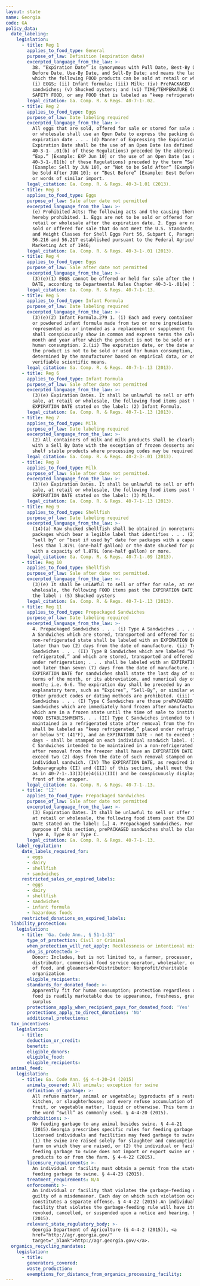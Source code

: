 ```yaml
---
layout: state
name: Georgia
code: GA
policy_data:
  date_labeling:
    legislation:
      - title: Reg 1
        applies_to_food_type: General
        purpose_of_law: Definition (expiration date)
        excerpted_language_from_the_law: >-
          38. “Expiration Date” is synonymous with Pull Date, Best-By Date, Best
          Before Date, Use-By Date, and Sell-By Date; and means the last date on
          which the following FOOD products can be sold at retail or wholesale:
          (i) EGGS; (ii) Infant formula; (iii) Milk; (iv) PrePACKAGED
          sandwiches; (v) Shucked oysters; and (vi) TIME/TEMPERATURE CONTROL FOR
          SAFETY FOOD, or any FOOD that is labeled as “keep refrigerated.”
        legal_citation: Ga. Comp. R. & Regs. 40-7-1-.02.
      - title: Reg 2
        applies_to_food_type: Eggs
        purpose_of_law: Date labeling required
        excerpted_language_from_the_law: >-
          All eggs that are sold, offered for sale or stored for sale at retail
          or wholesale shall use an Open Date to express the packing date or the
          expiration date . . . (d) Manner of Expressing the Expiration Date: An
          Expiration Date shall be the use of an Open Date (as defined in
          40-3-1- .01(b) of these Regulations) preceded by the abbreviation
          “Exp.” [Example: EXP Jun 10] or the use of an Open Date (as defined in
          40-3-1-.01(b) of these Regulations) preceded by the term “Sell By”
          [Example: Sell by JUN 10], or “Not to be Sold After” [Example: Not to
          be Sold After JUN 10]; or “Best Before” [Example: Best Before JUN 10]
          or words of similar import.
        legal_citation: Ga. Comp. R. & Regs. 40-3-1.01 (2013).
      - title: Reg 3
        applies_to_food_type: Eggs
        purpose_of_law: Sale after date not permitted
        excerpted_language_from_the_law: >-
          (e) Prohibited Acts: The following acts and the causing thereof are
          hereby prohibited. 1. Eggs are not to be sold or offered for sale at
          retail or wholesale after the expiration date. 2. Eggs are not to be
          sold or offered for sale that do not meet the U.S. Standards, Grades,
          and Weight Classes for Shell Eggs Part 56, Subpart C, Paragraphs
          56.216 and 56.217 established pursuant to the Federal Agricultural
          Marketing Act of 1946;
        legal_citation: Ga. Comp. R. & Regs. 40-3-1-.01 (2013).
      - title: Reg 4
        applies_to_food_type: Eggs
        purpose_of_law: Sale after date not permitted
        excerpted_language_from_the_law: >-
          (3)(e)(1) EGGS cannot be offered or held for sale after the EXPIRATION
          DATE, according to Departmental Rules Chapter 40-3-1-.01(e) 1.
        legal_citation: Ga. Comp. R. & Regs. 40-7-1-.13.
      - title: Reg 5
        applies_to_food_type: Infant Formula
        purpose_of_law: Date labeling required
        excerpted_language_from_the_law: >-
          (3)(e)(2) Infant Formula.279 1. (i) Each and every container of liquid
          or powdered infant formula made from two or more ingredients and
          represented as or intended as a replacement or supplement for milk,
          shall conspicuously show in common and express terms the calendar
          month and year after which the product is not to be sold or used for
          human consumption. 2.(ii) The expiration date, or the date after which
          the product is not to be sold or used for human consumption, shall be
          determined by the manufacturer based on empirical data, or other
          verifiable scientific means.
        legal_citation: Ga. Comp. R. & Regs. 40-7-1-.13 (2013).
      - title: Reg 6
        applies_to_food_type: Infant Formula
        purpose_of_law: Sale after date not permitted
        excerpted_language_from_the_law: >-
          (3)(e) Expiration Dates. It shall be unlawful to sell or offer for
          sale, at retail or wholesale, the following food items past the
          EXPIRATION DATE stated on the label: (2) Infant Formula.
        legal_citation: Ga. Comp. R. & Regs. 40-7-1-.13 (2013).
      - title: Reg 7
        applies_to_food_type: Milk
        purpose_of_law: Date labeling required
        excerpted_language_from_the_law: >-
          (2) All containers of milk and milk products shall be clearly marked
          with a Sell By Date with the exception of frozen desserts and some
          shelf stable products where processing codes may be required.
        legal_citation: Ga. Comp. R. & Regs. 40-2-3-.01 (2013).
      - title: Reg 8
        applies_to_food_type: Milk
        purpose_of_law: Sale after date not permitted.
        excerpted_language_from_the_law: >-
          (3)(e) Expiration Dates. It shall be unlawful to sell or offer for
          sale, at retail or wholesale, the following food items past the
          EXPIRATION DATE stated on the label: (3) Milk.
        legal_citation: Ga. Comp. R. & Regs. 40-7-1-.13 (2013).
      - title: Reg 9
        applies_to_food_type: Shellfish
        purpose_of_law: Date labeling required
        excerpted_language_from_the_law: >-
          (14)(a) Raw shucked shellfish shall be obtained in nonreturnable
          packages which bear a legible label that identifies . . . (2) the
          “sell by” or “best if used by” date for packages with a capacity of
          less than l.879L (one-half gallon) or the date shucked for packages
          with a capacity of l.879L (one-half gallon) or more.
        legal_citation: Ga. Comp. R. & Regs. 40-7-1-.09 (2013).
      - title: Reg 10
        applies_to_food_type: Shellfish
        purpose_of_law: Sale after date not permitted.
        excerpted_language_from_the_law: >-
          (3)(e) It shall be unLAWful to sell or offer for sale, at retail or
          wholesale, the following FOOD items past the EXPIRATION DATE stated on
          the label : (5) Shucked oysters
        legal_citation: Ga. Comp. R. & Regs. 40-7-1-.13 (2013).
      - title: Reg 11
        applies_to_food_type: Prepackaged Sandwiches
        purpose_of_law: Date labeling required
        excerpted_language_from_the_law: >-
          4. Prepackaged Sandwiches . . . (i) Type A Sandwiches . . . (II) Type
          A Sandwiches which are stored, transported and offered for sale in a
          non-refrigerated state shall be labeled with an EXPIRATION DATE not
          later than two (2) days from the date of manufacture. (ii) Type B
          Sandwiches . . . (II) Type B Sandwiches which are labeled “keep
          refrigerated,” and which are stored, transported and offered for sale
          under refrigeration; . . . shall be labeled with an EXPIRATION DATE
          not later than seven (7) days from the date of manufacture. (III) The
          EXPIRATION DATE for sandwiches shall state the last day of sale in
          terms of the month, or its abbreviation, and numerical day of the
          month; i.e. 6-6. The expiration day shall be preceded by an
          explanatory term, such as “Expires”, “Sell-By”, or similar wording.
          Other product codes or dating methods are prohibited. (iii) Type C
          Sandwiches . . . (I) Type C Sandwiches are those prePACKAGED
          sandwiches which are immediately hard frozen after manufacture, and
          which are in a frozen state until the time of sale to institutions or
          FOOD ESTABLISHMENTS. . . (II) Type C Sandwiches intended to be
          maintained in a refrigerated state after removal from the freezer
          shall be labeled as “keep refrigerated,” placed under refrigeration at
          or below 5°C (41°F), and an EXPIRATION DATE - not to exceed seven (7)
          days - shall be stamped on each individual sandwich label. (III) Type
          C Sandwiches intended to be maintained in a non-refrigerated state
          after removal from the freezer shall have an EXPIRATION DATE not to
          exceed two (2) days from the date of such removal stamped on each
          individual sandwich. (IV) The EXPIRATION DATE, as required in
          Subparagraphs (II) and (III) of this section, shall meet the criteria
          as in 40-7-1-.13(3)(e)4(ii)(III) and be conspicuously displayed on the
          front of the wrapper.
        legal_citation: Ga. Comp. R. & Regs. 40-7-1-.13.
      - title: '12'
        applies_to_food_type: Prepackaged Sandwiches
        purpose_of_law: Sale after date not permitted
        excerpted_language_from_the_law: >-
          (3) Expiration Dates. It shall be unlawful to sell or offer for sale,
          at retail or wholesale, the following food items past the EXPIRATION
          DATE stated on the label: […] 4. Prepackaged Sandwiches. For the
          purpose of this section, prePACKAGED sandwiches shall be classified as
          Type A, Type B or Type C.
        legal_citation: Ga. Comp. R. & Regs. 40-7-1-.13.
    label_regulation:
      date_labels_required_for:
        - eggs
        - dairy
        - shellfish
        - sandwiches
      restricted_sales_on_expired_labels:
        - eggs
        - dairy
        - shellfish
        - sandwiches
        - infant formula
        - hazardous foods
      restricted_donations_on_expired_labels:
  liability_protection:
    legislation:
      - title: 'Ga. Code Ann., § 51-1-31'
        type_of_protection: Civil or Criminal
        when_protection_will_not_apply: Recklessness or intentional misconduct
        who_is_protected: >-
          Donor: Includes, but is not limited to, a farmer, processor,
          distributor, commercial food service operator, wholesaler, or retailer
          of food, and gleaners<br>Distributor: Nonprofit/charitable
          organization
        eligible_recipients:
        standards_for_donated_food: >-
          Apparently fit for human consumption; protection regardless of whether
          food is readily marketable due to appearance, freshness, grade, or
          surplus
        protections_apply_when_recipient_pays_for_donated_food: 'Yes'
        protections_apply_to_direct_donations: 'No'
        additional_protections:
  tax_incentives:
    legislation:
      - title:
        deduction_or_credit:
        benefit:
        eligible_donors:
        eligible_food:
        eligible_recipients:
  animal_feed:
    legislation:
      - title: Ga. Code Ann. §§ 4-4-20–24 (2015)
        animals_covered: All animals; exception for swine
        definition_of_garbage: >-
          All refuse matter, animal or vegetable; byproducts of a restaurant,
          kitchen, or slaughterhouse; and every refuse accumulation of animal,
          fruit, or vegetable matter, liquid or otherwise. This term includes
          the word “swill” as commonly used. § 4-4-20 (2015).
        prohibitions: >-
          No feeding garbage to any animal besides swine. § 4-4-21
          (2015).Georgia prescribes specific rules for feeding garbage to swine:
          licensed individuals and facilities may feed garbage to swine where
          (1) the swine are raised solely for slaughter and consumption on the
          farm on which they are raised, or (2) the individual or facility
          feeding garbage to swine does not import or export swine or swine
          products to or from the farm. § 4-4-22 (2015).
        licensure_requirements: >-
          An individual or facility must obtain a permit from the state before
          feeding garbage to swine. § 4-4-23 (2015).
        treatment_requirements: N/A
        enforcement: >-
          An individual or facility that violates the garbage-feeding rule is
          guilty of a misdemeanor. Each day on which such violation occurs
          constitutes a separate offense. § 4-4-22 (2015).An individual or
          facility that violates the garbage-feeding rule will have its license
          revoked, cancelled, or suspended upon a notice and hearing. § 4-4-24
          (2015).
        relevant_state_regulatory_body: >-
          Georgia Department of Agriculture (§ 4-4-2 (2015)), <a
          href="http://agr.georgia.gov/"
          target="_blank">http://agr.georgia.gov/</a>.
  organics_recycling_mandates:
    legislation:
      - title:
        generators_covered:
        waste_production:
        exemptions_for_distance_from_organics_processing_facility:
---
```


